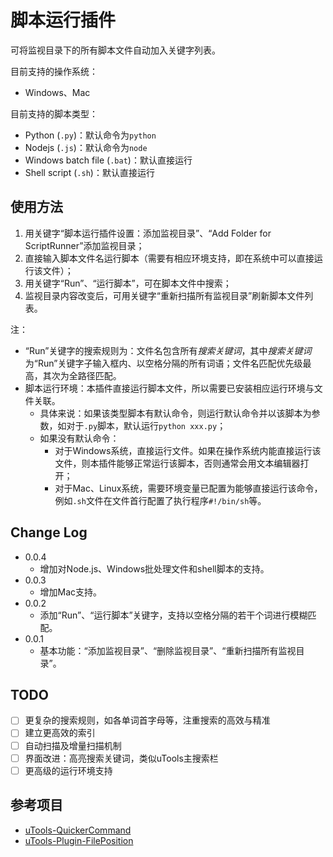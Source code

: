 脚本运行插件
==

可将监视目录下的所有脚本文件自动加入关键字列表。

目前支持的操作系统：

- Windows、Mac

目前支持的脚本类型：

- Python (`.py`)：默认命令为`python`
- Nodejs (`.js`)：默认命令为`node`
- Windows batch file (`.bat`)：默认直接运行
- Shell script (`.sh`)：默认直接运行

使用方法
--

1. 用关键字“脚本运行插件设置：添加监视目录”、“Add Folder for ScriptRunner”添加监视目录；
2. 直接输入脚本文件名运行脚本（需要有相应环境支持，即在系统中可以直接运行该文件）；
3. 用关键字“Run”、“运行脚本”，可在脚本文件中搜索；
4. 监视目录内容改变后，可用关键字“重新扫描所有监视目录”刷新脚本文件列表。

注：

- “Run”关键字的搜索规则为：文件名包含所有*搜索关键词*，其中*搜索关键词*为“Run”关键字子输入框内、以空格分隔的所有词语；文件名匹配优先级最高，其次为全路径匹配。
- 脚本运行环境：本插件直接运行脚本文件，所以需要已安装相应运行环境与文件关联。
  - 具体来说：如果该类型脚本有默认命令，则运行默认命令并以该脚本为参数，如对于`.py`脚本，默认运行`python xxx.py`；
  - 如果没有默认命令：
    - 对于Windows系统，直接运行文件。如果在操作系统内能直接运行该文件，则本插件能够正常运行该脚本，否则通常会用文本编辑器打开；
    - 对于Mac、Linux系统，需要环境变量已配置为能够直接运行该命令，例如`.sh`文件在文件首行配置了执行程序`#!/bin/sh`等。

Change Log
--

- 0.0.4
  - 增加对Node.js、Windows批处理文件和shell脚本的支持。
- 0.0.3
  - 增加Mac支持。
- 0.0.2
  - 添加“Run”、“运行脚本”关键字，支持以空格分隔的若干个词进行模糊匹配。
- 0.0.1
  - 基本功能：“添加监视目录”、“删除监视目录”、“重新扫描所有监视目录”。

TODO
--

- [ ] 更复杂的搜索规则，如各单词首字母等，注重搜索的高效与精准
- [ ] 建立更高效的索引
- [ ] 自动扫描及增量扫描机制
- [ ] 界面改进：高亮搜索关键词，类似uTools主搜索栏
- [ ] 更高级的运行环境支持

参考项目
--

- [uTools-QuickerCommand](https://github.com/fofolee/uTools-QuickerCommand)
- [uTools-Plugin-FilePosition](https://github.com/feinir/uTools-Plugin-FilePosition)
